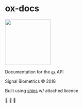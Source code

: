 # ox-docs

<img src="https://static1.squarespace.com/static/572b7485ab48dec3a78c6492/t/5828eadeb3db2b0f3d38e696/1479076575224/Signal_logo_web.png" width="150px">

Documentation for the [`ox`](https://github.com/SignalBiometrics/ox) API 

Signal Biometrics © 2018  

Built using [shins](https://github.com/Mermade/shins) w/ attached licence  

:ox: :fax: :satellite:
